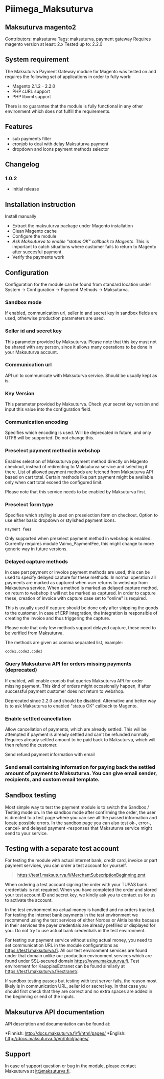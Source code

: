 # Piimega_Maksuturva


## Maksuturva magento2
Contributors: maksuturva
Tags: maksuturva, payment gateway
Requires magento version at least: 2.x
Tested up to: 2.2.0

## System requirement 
The Maksuturva Payment Gateway module for Magento was tested on and requires the following set of applications in order to fully work:
* Magento 2.1.2 - 2.2.0
* PHP cURL support
* PHP libxml support

There is no guarantee that the module is fully functional in any other environment which does not fulfill the requirements.

## Features
* sub payments filter
* cronjob to deal with delay Maksuturva payment
* dropdown and icons payment methods selector

## Changelog

### 1.0.2
* Initial release


## Installation instruction
Install manually
* Extract the maksuturva package under Magento installation
* Clean Magento cache
* Configure the module
* _Ask Maksuturva to enable "status OK" callback to Magento._ This is important to catch situations where customer fails to return to Magento after succesful payment.
* Verify the payments work

## Configuration
Configuration for the module can be found from standard location under System -> Configuration -> Payment Methods -> Maksuturva.

### Sandbox mode

If enabled, communication url, seller id and secret key in sandbox fields are used, otherwise production parameters are used.

### Seller id and secret key

This parameter provided by Maksuturva. Please note that this key must not be shared with any person, since it allows many operations to be done in your Maksuturva account.

### Communication url

API url to communicate with Maksuturva service. Should be usually kept as is.

### Key Version

This parameter provided by Maksuturva. Check your secret key version and input this value into the configuration field.

### Communication encoding

Specifies which encoding is used. Will be deprecated in future, and only UTF8 will be supported. Do not change this.

### Preselect payment method in webshop

Enables selection of Maksuturva payment method directly on Magento checkout, instead of redirecting to Maksuturva service and selecting it there. List of allowed payment methods are fetched from Maksuturva API based on cart total. Certain methods like part payment might be available only when cart total exceed the configured limit.

Please note that this service needs to be enabled by Maksuturva first.

### Preselect form type

Specifies which styling is used on preselection form on checkout. Option to use either basic dropdown or stylished payment icons.
```
Payment fees
```
Only supported when preselect payment method in webshop is enabled. Currently requires module Vaimo_PaymentFee, this might change to more generic way in future versions.

### Delayed capture methods

In case part payment or invoice payment methods are used, this can be used to specify delayed capture for these methods. In normal operation all payments are marked as captured when user returns to webshop from Maksuturva service. When a method is marked as delayed capture method, on return to webshop it will not be marked as captured. In order to capture these, creation of invoice with capture case set to "online" is required.

This is usually used if capture should be done only after shipping the goods to the customer. In case of ERP integration, the integration is responsible of creating the invoice and thus triggering the capture.

Please note that only few methods support delayed capture, these need to be verified from Maksuturva.

The methods are given as comma separated list, example:
```
code1,code2,code3
```
### Query Maksuturva API for orders missing payments (deprecated)

If enabled, will enable cronjob that queries Maksuturva API for order missing payment. This kind of orders might occasionally happen, if after successful payment customer does not return to webshop.

Deprecated since 2.2.0 and should be disabled. Alternative and better way is to ask Maksuturva to enabled "status OK" callback to Magento.

### Enable settled cancellation

Allow cancellation of payments, which are already settled. This will be attempted if payment is already settled and can't be refunded normally. Requires already settled amount to be paid back to Maksuturva, which will then refund the customer.

Send refund payment information with email

### Send email containing information for paying back the settled amount of payment to Maksuturva. You can give email sender, recipients, and custom email template.

## Sandbox testing

Most simple way to test the payment module is to switch the Sandbox / Testing mode on. In the sandbox mode after confirming the order, the user is directed to a test page where you can see all the passed information and locate possible errors. In the sandbox page you can also test ok-, error-, cancel- and delayed payment -responses that Maksuturva service might send to your service.

## Testing with a separate test account

For testing the module with actual internet bank, credit card, invoice or part payment services, you can order a test account for yourself.

>https://test1.maksuturva.fi/MerchantSubscriptionBeginning.pmt

When ordering a test account signing the order with your TUPAS bank credentials is not required. When you have completed the order and stored your test account ID and secret key, we kindly ask you to contact us for us to activate the account.

In the test environment no actual money is handled and no orders tracked. For testing the internet bank payments in the test environment we recommend using the test services of either Nordea or Aktia banks bacause in their services the payer credentials are already prefilled or displayed for you. Do not try to use actual bank credentials in the test environment.

For testing our payment service without using actual money, you need to set communication URL in the module configurations as https://test1.maksuturva.fi. All our test environment services are found under that domain unlike our production environment services which are found under SSL-secured domain https://www.maksuturva.fi. Test environment for KauppiasExtranet can be found similarly at https://test1.maksuturva.fi/extranet/.

If sandbox testing passes but testing with test server fails, the reason most likely is in communication URL, seller id or secret key. In that case you should first check that they are correct and no extra spaces are added in the beginning or end of the inputs.

## Maksuturva API documentation

API description and documentation can be found at:

*Finnish: http://docs.maksuturva.fi/fi/html/pages/
*English: http://docs.maksuturva.fi/en/html/pages/

## Support
In case of support question or bug in the module, please contact Maksuturva at it@maksuturva.fi.


